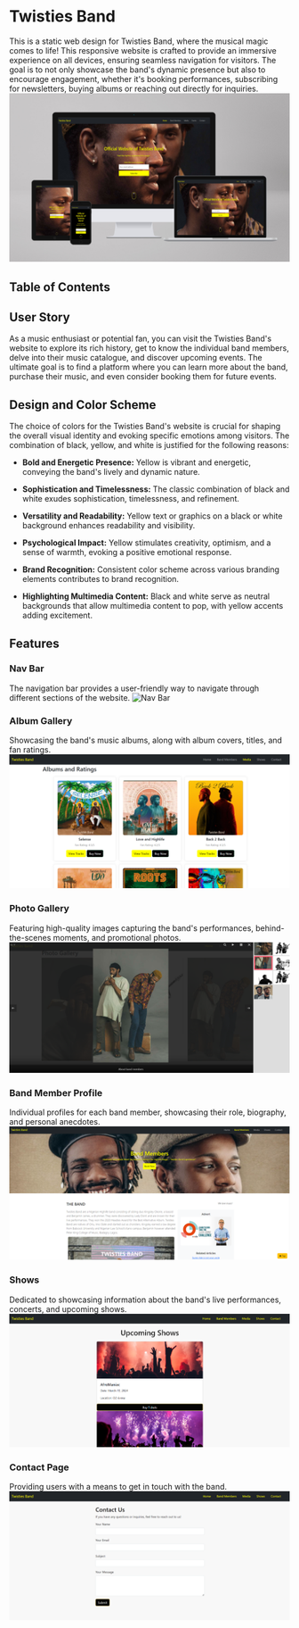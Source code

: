 
# Twisties Band

This is a static web design for Twisties Band, where the musical magic comes to life! This responsive website is crafted to provide an immersive experience on all devices, ensuring seamless navigation for visitors. The goal is to not only showcase the band's dynamic presence but also to encourage engagement, whether it's booking performances, subscribing for newsletters, buying albums or reaching out directly for inquiries.
![Alt Text](assets/images/banner.jpg)


## Table of Contents


## User Story

As a music enthusiast or potential fan, you can visit the Twisties Band's website to explore its rich history, get to know the individual band members, delve into their music catalogue, and discover upcoming events. The ultimate goal is to find a platform where you can learn more about the band, purchase their music, and even consider booking them for future events.

## Design and Color Scheme

The choice of colors for the Twisties Band's website is crucial for shaping the overall visual identity and evoking specific emotions among visitors. The combination of black, yellow, and white is justified for the following reasons:

- **Bold and Energetic Presence:**
  Yellow is vibrant and energetic, conveying the band's lively and dynamic nature.

- **Sophistication and Timelessness:**
  The classic combination of black and white exudes sophistication, timelessness, and refinement.

- **Versatility and Readability:**
  Yellow text or graphics on a black or white background enhances readability and visibility.

- **Psychological Impact:**
  Yellow stimulates creativity, optimism, and a sense of warmth, evoking a positive emotional response.

- **Brand Recognition:**
  Consistent color scheme across various branding elements contributes to brand recognition.

- **Highlighting Multimedia Content:**
  Black and white serve as neutral backgrounds that allow multimedia content to pop, with yellow accents adding excitement.

## Features

### Nav Bar
The navigation bar provides a user-friendly way to navigate through different sections of the website.
![Nav Bar](images/nav_bar_logo.png)

### Album Gallery
Showcasing the band's music albums, along with album covers, titles, and fan ratings.
![Album Gallery](assets/images/Media.png)

### Photo Gallery
Featuring high-quality images capturing the band's performances, behind-the-scenes moments, and promotional photos.
![Photo Gallery](assets/images/Photogallery.png)

### Band Member Profile
Individual profiles for each band member, showcasing their role, biography, and personal anecdotes.
![Band Member Profile](assets/images/bandmembers.png)

### Shows
Dedicated to showcasing information about the band's live performances, concerts, and upcoming shows.
![Concert Poster](assets/images/shows.png)

### Contact Page
Providing users with a means to get in touch with the band.
![Contact Page](assets/images/contact.png)

